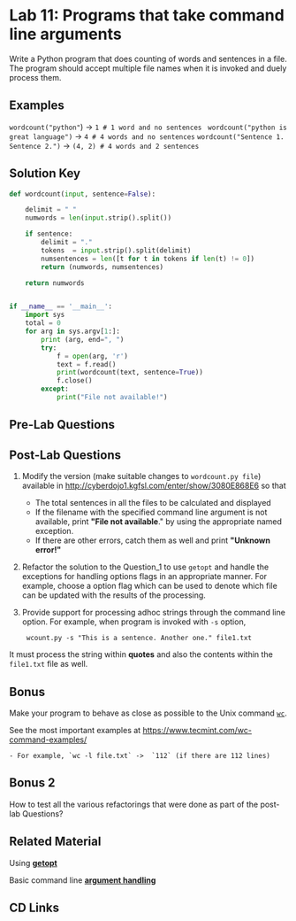 

# Lab 11: Programs that take command line arguments

Write a Python program that does counting of words and sentences in a file. The program should accept multiple file names when it is invoked and duely process them. 

## Examples 

`wordcount("python"`) -> `1 # 1 word and no sentences `
`wordcount("python is great language")` ->  `4 # 4 words and no sentences`
`wordcount("Sentence 1. Sentence 2.")` -> `(4, 2) # 4 words and 2 sentences`


## Solution Key 

```python
def wordcount(input, sentence=False):

    delimit = " "
    numwords = len(input.strip().split())

    if sentence:
        delimit = "."
        tokens  = input.strip().split(delimit)
        numsentences = len([t for t in tokens if len(t) != 0])
        return (numwords, numsentences)

    return numwords


if __name__ == '__main__':
    import sys
    total = 0
    for arg in sys.argv[1:]:
        print (arg, end=", ")
        try:
            f = open(arg, 'r')
            text = f.read()
            print(wordcount(text, sentence=True))
            f.close()
        except:
            print("File not available!")

```

## Pre-Lab Questions


## Post-Lab Questions 

1. Modify the version (make suitable changes to `wordcount.py file`) available in http://cyberdojo1.kgfsl.com/enter/show/3080E868E6 so that 
	- The total sentences in all the files to be calculated and displayed 
	- If the filename with the specified command line argument is not available, print **"File not available**." by using the appropriate named exception. 
    - If there are other errors, catch them as well and print **"Unknown error!"**

2. Refactor the solution to the Question_1 to use `getopt` and handle the exceptions for handling options flags in an appropriate manner. For example, choose a option flag which can be used to denote which file can be updated with the results of the processing. 

3. Provide support for processing adhoc strings through the command line option. For example, when program is invoked with `-s` option,  
		
		wcount.py -s "This is a sentence. Another one." file1.txt

It must process the string within **quotes** and also the contents within the `file1.txt` file as well. 
		

## Bonus
Make your program to behave as close as possible to the Unix command [`wc`](https://en.wikipedia.org/wiki/Wc_(Unix)). 

See the most important examples at https://www.tecmint.com/wc-command-examples/

	- For example, `wc -l file.txt` ->  `112` (if there are 112 lines) 

## Bonus 2 

How to test all the various refactorings that were done as part of the post-lab Questions? 

## Related Material

Using [**getopt**](http://www.diveintopython.net/scripts_and_streams/command_line_arguments.html)

Basic command line [**argument handling**](https://www.tutorialspoint.com/python/python_command_line_arguments.htm)


## CD Links

